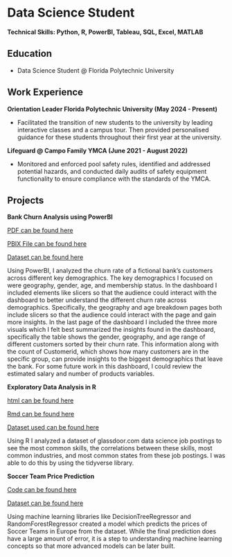 # Data Science Student
**Technical Skills: Python, R, PowerBI, Tableau, SQL, Excel, MATLAB**

## Education
 - Data Science Student @ Florida Polytechnic University

## Work Experience
**Orientation Leader  Florida Polytechnic University (May 2024 - Present)**
- Facilitated the transition of new students to the university by leading interactive classes and a campus tour. Then provided personalised guidance for these students throughout their first year at the university.

**Lifeguard @ Campo Family YMCA (June 2021 - August 2022)**
- Monitored and enforced pool safety rules, identified and addressed potential hazards, and conducted daily audits of safety equipment functionality to ensure compliance with the standards of the YMCA.

## Projects
 **Bank Churn Analysis using PowerBI**
 
 [PDF can be found here](New_Churn_Analysis.pdf)

 [PBIX File can be found here](New_Churn_Analysis.pbix)
 
 [Dataset can be found here](Churn-Modelling.xlsx)

 Using PowerBI, I analyzed the churn rate of a fictional bank’s customers across different key demographics. The key demographics I focused on were geography, gender, age, and membership status. In the dashboard I included elements like slicers so that the audience could interact with the dashboard to better understand the different churn rate across demographics. Specifically, the geography and age breakdown pages both include slicers so that the audience could interact with the page and gain more insights. In the last page of the dashboard I included the three more visuals which I felt best summarized the insights found in the dashboard, specifically the table shows the gender, geography, and age range of different customers sorted by their churn rate. This information along with the count of Customerid, which shows how many customers are in the specific group, can provide insights to the biggest demographics that leave the bank. For some future work in this dashboard, I could review the estimated salary and number of products variables.

**Exploratory Data Analysis in R**

[html can be found here](Glassdoor_EDA.nb.html)

[Rmd can be found here](Glassdoor_EDA.Rmd)

[Dataset used can be found here](Cleaned_DS_Jobs)

 Using R I analyzed a dataset of glassdoor.com data science job postings to see the most common skills, the correlations between these skills, most common industries, and most common states from these job postings. I was able to do this by using the tidyverse library.

**Soccer Team Price Prediction**

 [Code can be found here](https://www.kaggle.com/code/samgerken/random-forest-regressor-model)

 [Dataset can be found here](https://www.kaggle.com/datasets/rashadrmammadov/football-teams-price-prediction/data)

 Using machine learning libraries like DecisionTreeRegressor and RandomForestRegressor created a model which predicts the prices of Soccer Teams in Europe from the dataset. While the final prediction does have a large amount of error, it is a step to understanding machine learning concepts so that more advanced models can be later built.
